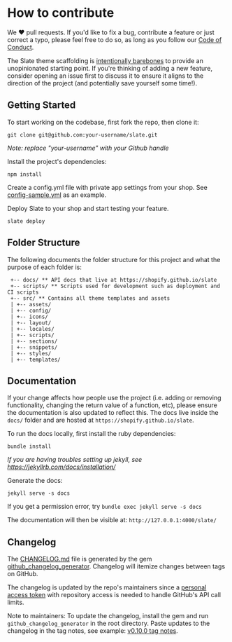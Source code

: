 # How to contribute
We ❤️ pull requests. If you'd like to fix a bug, contribute a feature or
just correct a typo, please feel free to do so, as long as you follow
our [Code of Conduct](https://github.com/Shopify/slate/blob/master/CODE_OF_CONDUCT.md).

The Slate theme scaffolding is [intentionally barebones](https://shopify.github.io/slate/theme/#intentionally-blank)
to provide an unopinionated starting point.  If you're thinking of adding a new
feature, consider opening an issue first to discuss it to ensure it aligns to
the direction of the project (and potentially save yourself some time!).

## Getting Started
To start working on the codebase, first fork the repo, then clone it:
```
git clone git@github.com:your-username/slate.git
```
*Note: replace "your-username" with your Github handle*

Install the project's dependencies:
```
npm install
```

Create a config.yml file with private app settings from your shop. See [config-sample.yml](https://github.com/Shopify/slate/blob/master/config-sample.yml) as an example.

Deploy Slate to your shop and start testing your feature.
```
slate deploy
```

## Folder Structure

The following documents the folder structure for this project and what the purpose of each folder is:
```
 +-- docs/ ** API docs that live at https://shopify.github.io/slate
 +-- scripts/ ** Scripts used for development such as deployment and CI scripts
 +-- src/ ** Contains all theme templates and assets
 | +-- assets/
 | +-- config/
 | +-- icons/
 | +-- layout/
 | +-- locales/
 | +-- scripts/
 | +-- sections/
 | +-- snippets/
 | +-- styles/
 | +-- templates/
```

## Documentation
If your change affects how people use the project (i.e. adding or removing
functionality, changing the return value of a function, etc),
please ensure the documentation is also updated to
reflect this. The docs live inside the `docs/` folder and are hosted
at `https://shopify.github.io/slate`.

To run the docs locally, first install the ruby dependencies:
```
bundle install
```
*If you are having troubles setting up jekyll, see https://jekyllrb.com/docs/installation/*

Generate the docs:
```
jekyll serve -s docs
```
If you get a permission error, try `bundle exec jekyll serve -s docs`

The documentation will then be visible at:
`http://127.0.0.1:4000/slate/`

## Changelog

The [CHANGELOG.md](https://github.com/Shopify/slate/blob/master/CHANGELOG.md) file is generated by the gem [github_changelog_generator](https://github.com/skywinder/github-changelog-generator).  Changelog will itemize changes between tags on GitHub.

The changelog is updated by the repo's maintainers since a [personal access token](https://github.com/settings/tokens) with repository access is needed to handle GitHub's API call limits.  

Note to maintainers: To update the changelog, install the gem and run `github_changelog_generator` in the root directory.  Paste updates to the changelog in the tag notes, see example: [v0.10.0 tag notes](https://github.com/Shopify/slate/releases/tag/v0.10.0).
